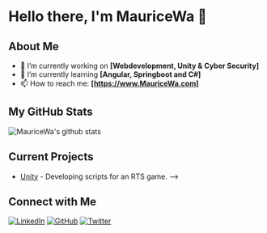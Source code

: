 # Hello there, I'm MauriceWa 👋

## About Me
- 🔭 I’m currently working on **[Webdevelopment, Unity & Cyber Security]**
- 🌱 I’m currently learning **[Angular, Springboot and C#]**
- 📫 How to reach me: **[https://www.MauriceWa.com]**

## My GitHub Stats
![MauriceWa's github stats](https://github-readme-stats.vercel.app/api?username=MauriceWa&show_icons=true&theme=radical)




## Current Projects
- [Unity]([repository-link](https://github.com/MauriceWa/Profile)) - Developing scripts for an RTS game. -->

## Connect with Me
[![LinkedIn][3.2]][3]
[![GitHub][6.2]][6]
[![Twitter][1.2]][1]

<!-- Icons -->

[1.2]: http://i.imgur.com/wWzX9uB.png 
[3.2]: https://raw.githubusercontent.com/MartinHeinz/MartinHeinz/master/linkedin-3-16.png 
[6.2]: http://i.imgur.com/9I6NRUm.png 

<!-- Links to social media accounts -->

[1]: https://twitter.com/BladeKrayo68644
[3]: https://www.linkedin.com/in/maurice-waaijer-6b2789291/
[6]: http://www.github.com/MauriceWa
